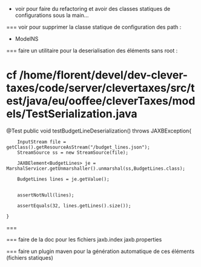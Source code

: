 
* voir pour faire du refactoring et avoir des classes statiques de configurations sous la main...

=== voir pour supprimer la classe statique de configuration des path :
* ModelNS

=== faire un utilitaire pour la deserialisation des éléments sans root : 

cf 
/home/florent/devel/dev-clever-taxes/code/server/clevertaxes/src/test/java/eu/ooffee/cleverTaxes/models/TestSerialization.java
===
@Test
	public void testBudgetLineDeserialization() throws JAXBException{
		
		InputStream file = getClass().getResourceAsStream("/budget_lines.json");
		StreamSource ss = new StreamSource(file);
		
		JAXBElement<BudgetLines> je = MarshalServicer.getUnmarshaller().unmarshal(ss,BudgetLines.class);
		
		BudgetLines lines = je.getValue();
		
		
		assertNotNull(lines);
		
		assertEquals(32, lines.getLines().size());
		
	}
===

=== faire de la doc pour les fichiers
jaxb.index
jaxb.properties

=== faire un plugin maven pour la génération automatique de ces éléments (fichiers statiques)

